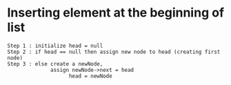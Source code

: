 # Inserting element at the beginning of list

```
Step 1 : initialize head = null
Step 2 : if head == null then assign new node to head (creating first node)
Step 3 : else create a newNode,
              assign newNode->next = head
                    head = newNode
```
